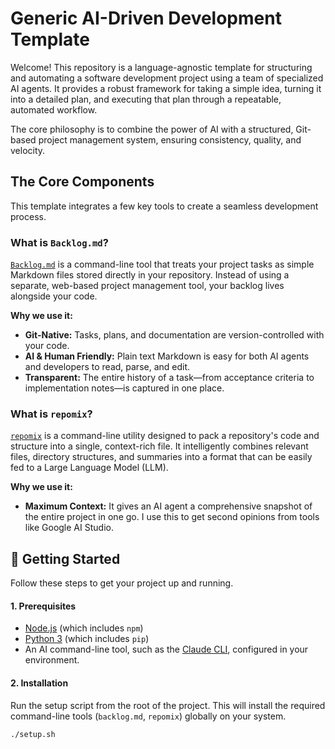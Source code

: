 # Generic AI-Driven Development Template

Welcome! This repository is a language-agnostic template for structuring and automating a software development project using a team of specialized AI agents. It provides a robust framework for taking a simple idea, turning it into a detailed plan, and executing that plan through a repeatable, automated workflow.

The core philosophy is to combine the power of AI with a structured, Git-based project management system, ensuring consistency, quality, and velocity.

## The Core Components

This template integrates a few key tools to create a seamless development process.

### What is `Backlog.md`?
[`Backlog.md`](https://backlog.md/) is a command-line tool that treats your project tasks as simple Markdown files stored directly in your repository. Instead of using a separate, web-based project management tool, your backlog lives alongside your code.

**Why we use it:**
*   **Git-Native:** Tasks, plans, and documentation are version-controlled with your code.
*   **AI & Human Friendly:** Plain text Markdown is easy for both AI agents and developers to read, parse, and edit.
*   **Transparent:** The entire history of a task—from acceptance criteria to implementation notes—is captured in one place.

### What is `repomix`?
[`repomix`](https://github.com/yamadashy/repomix/) is a command-line utility designed to pack a repository's code and structure into a single, context-rich file. It intelligently combines relevant files, directory structures, and summaries into a format that can be easily fed to a Large Language Model (LLM).

**Why we use it:**
*   **Maximum Context:** It gives an AI agent a comprehensive snapshot of the entire project in one go. I use this to get second opinions from tools like Google AI Studio.

## 🚀 Getting Started

Follow these steps to get your project up and running.

#### 1. Prerequisites
*   [Node.js](https://nodejs.org/) (which includes `npm`)
*   [Python 3](https://www.python.org/downloads/) (which includes `pip`)
*   An AI command-line tool, such as the [Claude CLI](https://docs.anthropic.com/claude/reference/claude-cli), configured in your environment.

#### 2. Installation
Run the setup script from the root of the project. This will install the required command-line tools (`backlog.md`, `repomix`) globally on your system.

```bash
./setup.sh
